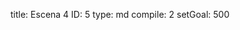 title:          Escena 4
ID:             5
type:           md
compile:        2
setGoal:        500


